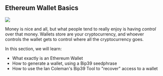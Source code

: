 ## Ethereum Wallet Basics 
![](https://cdn.pixabay.com/photo/2017/03/07/23/34/wallet-2125548_1280.jpg)

Money is nice and all, but what people tend to really enjoy is having *control* over that money. Wallets store are your cryptocurrency, and whoever controls the wallet gets to control where all the cryptocurrency goes.

In this section, we will learn:

- What exactly is an Ethereum Wallet
- How to generate a wallet, using a Bip39 seedphrase
- How to use the Ian Coleman's Bip39 Tool to "recover" access to a wallet